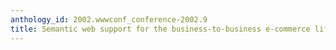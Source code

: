 ```yaml
---
anthology_id: 2002.wwwconf_conference-2002.9
title: Semantic web support for the business-to-business e-commerce lifecycle
---
```

